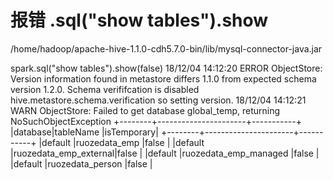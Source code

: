 # 报错    .sql("show  tables").show

/home/hadoop/apache-hive-1.1.0-cdh5.7.0-bin/lib/mysql-connector-java.jar


spark.sql("show tables").show(false)
18/12/04 14:12:20 ERROR ObjectStore: Version information found in metastore differs 1.1.0 from expected schema version 1.2.0. Schema verififcation is disabled hive.metastore.schema.verification so setting version.
18/12/04 14:12:21 WARN ObjectStore: Failed to get database global_temp, returning NoSuchObjectException
+--------+----------------------+-----------+
|database|tableName             |isTemporary|
+--------+----------------------+-----------+
|default |ruozedata_emp         |false      |
|default |ruozedata_emp_external|false      |
|default |ruozedata_emp_managed |false      |
|default |ruozedata_person      |false      |
